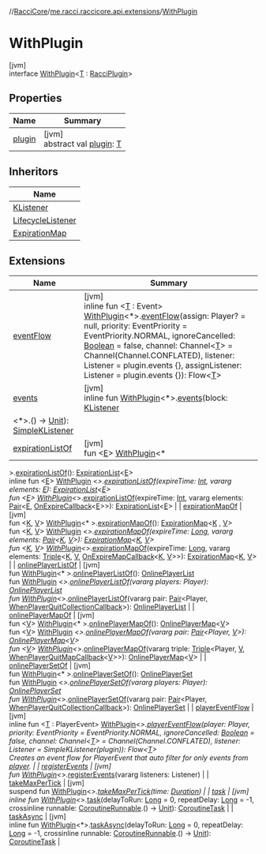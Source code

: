 //[RacciCore](../../../index.md)/[me.racci.raccicore.api.extensions](../index.md)/[WithPlugin](index.md)

# WithPlugin

[jvm]\
interface [WithPlugin](index.md)&lt;[T](index.md) : [RacciPlugin](../../me.racci.raccicore.api.plugin/-racci-plugin/index.md)&gt;

## Properties

| Name | Summary |
|---|---|
| [plugin](plugin.md) | [jvm]<br>abstract val [plugin](plugin.md): [T](index.md) |

## Inheritors

| Name |
|---|
| [KListener](../-k-listener/index.md) |
| [LifecycleListener](../../me.racci.raccicore.api.lifecycle/-lifecycle-listener/index.md) |
| [ExpirationMap](../../me.racci.raccicore.api.utils.collections/-expiration-map/index.md) |

## Extensions

| Name | Summary |
|---|---|
| [eventFlow](../../me.racci.raccicore.api.flow/event-flow.md) | [jvm]<br>inline fun &lt;[T](../../me.racci.raccicore.api.flow/event-flow.md) : Event&gt; [WithPlugin](index.md)&lt;*&gt;.[eventFlow](../../me.racci.raccicore.api.flow/event-flow.md)(assign: Player? = null, priority: EventPriority = EventPriority.NORMAL, ignoreCancelled: [Boolean](https://kotlinlang.org/api/latest/jvm/stdlib/kotlin/-boolean/index.html) = false, channel: Channel&lt;[T](../../me.racci.raccicore.api.flow/event-flow.md)&gt; = Channel(Channel.CONFLATED), listener: Listener = plugin.events {}, assignListener: Listener = plugin.events {}): Flow&lt;[T](../../me.racci.raccicore.api.flow/event-flow.md)&gt; |
| [events](../events.md) | [jvm]<br>inline fun [WithPlugin](index.md)&lt;*&gt;.[events](../events.md)(block: [KListener](../-k-listener/index.md)
&lt;*&gt;.() -&gt; [Unit](https://kotlinlang.org/api/latest/jvm/stdlib/kotlin/-unit/index.html)): [SimpleKListener](../-simple-k-listener/index.md) |
| [expirationListOf](../../me.racci.raccicore.api.utils.collections/expiration-list-of.md) | [jvm]<br>fun &lt;[E](../../me.racci.raccicore.api.utils.collections/expiration-list-of.md)&gt; [WithPlugin](index.md)&lt;*
&gt;.[expirationListOf](../../me.racci.raccicore.api.utils.collections/expiration-list-of.md)(): [ExpirationList](../../me.racci.raccicore.api.utils.collections/-expiration-list/index.md)&lt;[E](../../me.racci.raccicore.api.utils.collections/expiration-list-of.md)&gt;<br>inline
fun &lt;[E](../../me.racci.raccicore.api.utils.collections/expiration-list-of.md)&gt; [WithPlugin](index.md)
&lt;*&gt;.[expirationListOf](../../me.racci.raccicore.api.utils.collections/expiration-list-of.md)(expireTime: [Int](https://kotlinlang.org/api/latest/jvm/stdlib/kotlin/-int/index.html), vararg elements: [E](../../me.racci.raccicore.api.utils.collections/expiration-list-of.md)): [ExpirationList](../../me.racci.raccicore.api.utils.collections/-expiration-list/index.md)&lt;[E](../../me.racci.raccicore.api.utils.collections/expiration-list-of.md)&gt;<br>fun &lt;[E](../../me.racci.raccicore.api.utils.collections/expiration-list-of.md)&gt; [WithPlugin](index.md)&lt;*&gt;.[expirationListOf](../../me.racci.raccicore.api.utils.collections/expiration-list-of.md)(expireTime: [Int](https://kotlinlang.org/api/latest/jvm/stdlib/kotlin/-int/index.html), vararg elements: [Pair](https://kotlinlang.org/api/latest/jvm/stdlib/kotlin/-pair/index.html)&lt;[E](../../me.racci.raccicore.api.utils.collections/expiration-list-of.md), [OnExpireCallback](../../me.racci.raccicore.api.utils.collections/index.md#-1395177404%2FClasslikes%2F-1216412040)&lt;[E](../../me.racci.raccicore.api.utils.collections/expiration-list-of.md)&gt;&gt;): [ExpirationList](../../me.racci.raccicore.api.utils.collections/-expiration-list/index.md)&lt;[E](../../me.racci.raccicore.api.utils.collections/expiration-list-of.md)&gt; |
| [expirationMapOf](../../me.racci.raccicore.api.utils.collections/expiration-map-of.md) | [jvm]<br>fun &lt;[K](../../me.racci.raccicore.api.utils.collections/expiration-map-of.md), [V](../../me.racci.raccicore.api.utils.collections/expiration-map-of.md)&gt; [WithPlugin](index.md)&lt;*
&gt;.[expirationMapOf](../../me.racci.raccicore.api.utils.collections/expiration-map-of.md)(): [ExpirationMap](../../me.racci.raccicore.api.utils.collections/-expiration-map/index.md)&lt;[K](../../me.racci.raccicore.api.utils.collections/expiration-map-of.md)
, [V](../../me.racci.raccicore.api.utils.collections/expiration-map-of.md)&gt;<br>fun &lt;[K](../../me.racci.raccicore.api.utils.collections/expiration-map-of.md), [V](../../me.racci.raccicore.api.utils.collections/expiration-map-of.md)&gt; [WithPlugin](index.md)
&lt;*&gt;.[expirationMapOf](../../me.racci.raccicore.api.utils.collections/expiration-map-of.md)(expireTime: [Long](https://kotlinlang.org/api/latest/jvm/stdlib/kotlin/-long/index.html), vararg elements: [Pair](https://kotlinlang.org/api/latest/jvm/stdlib/kotlin/-pair/index.html)&lt;[K](../../me.racci.raccicore.api.utils.collections/expiration-map-of.md), [V](../../me.racci.raccicore.api.utils.collections/expiration-map-of.md)&gt;): [ExpirationMap](../../me.racci.raccicore.api.utils.collections/-expiration-map/index.md)&lt;[K](../../me.racci.raccicore.api.utils.collections/expiration-map-of.md), [V](../../me.racci.raccicore.api.utils.collections/expiration-map-of.md)&gt;<br>fun &lt;[K](../../me.racci.raccicore.api.utils.collections/expiration-map-of.md), [V](../../me.racci.raccicore.api.utils.collections/expiration-map-of.md)&gt; [WithPlugin](index.md)&lt;*&gt;.[expirationMapOf](../../me.racci.raccicore.api.utils.collections/expiration-map-of.md)(expireTime: [Long](https://kotlinlang.org/api/latest/jvm/stdlib/kotlin/-long/index.html), vararg elements: [Triple](https://kotlinlang.org/api/latest/jvm/stdlib/kotlin/-triple/index.html)&lt;[K](../../me.racci.raccicore.api.utils.collections/expiration-map-of.md), [V](../../me.racci.raccicore.api.utils.collections/expiration-map-of.md), [OnExpireMapCallback](../../me.racci.raccicore.api.utils.collections/index.md#-1536602664%2FClasslikes%2F-1216412040)&lt;[K](../../me.racci.raccicore.api.utils.collections/expiration-map-of.md), [V](../../me.racci.raccicore.api.utils.collections/expiration-map-of.md)&gt;&gt;): [ExpirationMap](../../me.racci.raccicore.api.utils.collections/-expiration-map/index.md)&lt;[K](../../me.racci.raccicore.api.utils.collections/expiration-map-of.md), [V](../../me.racci.raccicore.api.utils.collections/expiration-map-of.md)&gt; |
| [onlinePlayerListOf](../../me.racci.raccicore.api.utils.collections/online-player-list-of.md) | [jvm]<br>fun [WithPlugin](index.md)&lt;*
&gt;.[onlinePlayerListOf](../../me.racci.raccicore.api.utils.collections/online-player-list-of.md)(): [OnlinePlayerList](../../me.racci.raccicore.api.utils.collections/-online-player-list/index.md)<br>fun [WithPlugin](index.md)
&lt;*&gt;.[onlinePlayerListOf](../../me.racci.raccicore.api.utils.collections/online-player-list-of.md)(vararg players: Player): [OnlinePlayerList](../../me.racci.raccicore.api.utils.collections/-online-player-list/index.md)<br>fun [WithPlugin](index.md)&lt;*&gt;.[onlinePlayerListOf](../../me.racci.raccicore.api.utils.collections/online-player-list-of.md)(vararg pair: [Pair](https://kotlinlang.org/api/latest/jvm/stdlib/kotlin/-pair/index.html)&lt;Player, [WhenPlayerQuitCollectionCallback](../../me.racci.raccicore.api.utils.collections/index.md#-1583039622%2FClasslikes%2F-1216412040)&gt;): [OnlinePlayerList](../../me.racci.raccicore.api.utils.collections/-online-player-list/index.md) |
| [onlinePlayerMapOf](../../me.racci.raccicore.api.utils.collections/online-player-map-of.md) | [jvm]<br>fun &lt;[V](../../me.racci.raccicore.api.utils.collections/online-player-map-of.md)&gt; [WithPlugin](index.md)&lt;*
&gt;.[onlinePlayerMapOf](../../me.racci.raccicore.api.utils.collections/online-player-map-of.md)(): [OnlinePlayerMap](../../me.racci.raccicore.api.utils.collections/-online-player-map/index.md)&lt;[V](../../me.racci.raccicore.api.utils.collections/online-player-map-of.md)&gt;<br>
fun &lt;[V](../../me.racci.raccicore.api.utils.collections/online-player-map-of.md)&gt; [WithPlugin](index.md)
&lt;*&gt;.[onlinePlayerMapOf](../../me.racci.raccicore.api.utils.collections/online-player-map-of.md)(vararg pair: [Pair](https://kotlinlang.org/api/latest/jvm/stdlib/kotlin/-pair/index.html)&lt;Player, [V](../../me.racci.raccicore.api.utils.collections/online-player-map-of.md)&gt;): [OnlinePlayerMap](../../me.racci.raccicore.api.utils.collections/-online-player-map/index.md)&lt;[V](../../me.racci.raccicore.api.utils.collections/online-player-map-of.md)&gt;<br>fun &lt;[V](../../me.racci.raccicore.api.utils.collections/online-player-map-of.md)&gt; [WithPlugin](index.md)&lt;*&gt;.[onlinePlayerMapOf](../../me.racci.raccicore.api.utils.collections/online-player-map-of.md)(vararg triple: [Triple](https://kotlinlang.org/api/latest/jvm/stdlib/kotlin/-triple/index.html)&lt;Player, [V](../../me.racci.raccicore.api.utils.collections/online-player-map-of.md), [WhenPlayerQuitMapCallback](../../me.racci.raccicore.api.utils.collections/index.md#1280050212%2FClasslikes%2F-1216412040)&lt;[V](../../me.racci.raccicore.api.utils.collections/online-player-map-of.md)&gt;&gt;): [OnlinePlayerMap](../../me.racci.raccicore.api.utils.collections/-online-player-map/index.md)&lt;[V](../../me.racci.raccicore.api.utils.collections/online-player-map-of.md)&gt; |
| [onlinePlayerSetOf](../../me.racci.raccicore.api.utils.collections/online-player-set-of.md) | [jvm]<br>fun [WithPlugin](index.md)&lt;*
&gt;.[onlinePlayerSetOf](../../me.racci.raccicore.api.utils.collections/online-player-set-of.md)(): [OnlinePlayerSet](../../me.racci.raccicore.api.utils.collections/-online-player-set/index.md)<br>fun [WithPlugin](index.md)
&lt;*&gt;.[onlinePlayerSetOf](../../me.racci.raccicore.api.utils.collections/online-player-set-of.md)(vararg players: Player): [OnlinePlayerSet](../../me.racci.raccicore.api.utils.collections/-online-player-set/index.md)<br>fun [WithPlugin](index.md)&lt;*&gt;.[onlinePlayerSetOf](../../me.racci.raccicore.api.utils.collections/online-player-set-of.md)(vararg pair: [Pair](https://kotlinlang.org/api/latest/jvm/stdlib/kotlin/-pair/index.html)&lt;Player, [WhenPlayerQuitCollectionCallback](../../me.racci.raccicore.api.utils.collections/index.md#-1583039622%2FClasslikes%2F-1216412040)&gt;): [OnlinePlayerSet](../../me.racci.raccicore.api.utils.collections/-online-player-set/index.md) |
| [playerEventFlow](../../me.racci.raccicore.api.flow/player-event-flow.md) | [jvm]<br>inline fun &lt;[T](../../me.racci.raccicore.api.flow/player-event-flow.md) : PlayerEvent&gt; [WithPlugin](index.md)&lt;*&gt;.[playerEventFlow](../../me.racci.raccicore.api.flow/player-event-flow.md)(player: Player, priority: EventPriority = EventPriority.NORMAL, ignoreCancelled: [Boolean](https://kotlinlang.org/api/latest/jvm/stdlib/kotlin/-boolean/index.html) = false, channel: Channel&lt;[T](../../me.racci.raccicore.api.flow/player-event-flow.md)&gt; = Channel(Channel.CONFLATED), listener: Listener = SimpleKListener(plugin)): Flow&lt;[T](../../me.racci.raccicore.api.flow/player-event-flow.md)&gt;<br>Creates an event flow for PlayerEvent that auto filter for only events from [player](../../me.racci.raccicore.api.flow/player-event-flow.md). |
| [registerEvents](../register-events.md) | [jvm]<br>fun [WithPlugin](index.md)&lt;*&gt;.[registerEvents](../register-events.md)(vararg listeners: Listener) |
| [takeMaxPerTick](../../me.racci.raccicore.api.utils/take-max-per-tick.md) | [jvm]<br>suspend fun [WithPlugin](index.md)&lt;*&gt;.[takeMaxPerTick](../../me.racci.raccicore.api.utils/take-max-per-tick.md)(time: [Duration](https://kotlinlang.org/api/latest/jvm/stdlib/kotlin.time/-duration/index.html)) |
| [task](../task.md) | [jvm]<br>inline fun [WithPlugin](index.md)&lt;*&gt;.[task](../task.md)(delayToRun: [Long](https://kotlinlang.org/api/latest/jvm/stdlib/kotlin/-long/index.html) = 0, repeatDelay: [Long](https://kotlinlang.org/api/latest/jvm/stdlib/kotlin/-long/index.html) = -1, crossinline runnable: [CoroutineRunnable](../../me.racci.raccicore.api.scheduler/-coroutine-runnable/index.md).() -&gt; [Unit](https://kotlinlang.org/api/latest/jvm/stdlib/kotlin/-unit/index.html)): [CoroutineTask](../../me.racci.raccicore.api.scheduler/-coroutine-task/index.md) |
| [taskAsync](../task-async.md) | [jvm]<br>inline fun [WithPlugin](index.md)&lt;*&gt;.[taskAsync](../task-async.md)(delayToRun: [Long](https://kotlinlang.org/api/latest/jvm/stdlib/kotlin/-long/index.html) = 0, repeatDelay: [Long](https://kotlinlang.org/api/latest/jvm/stdlib/kotlin/-long/index.html) = -1, crossinline runnable: [CoroutineRunnable](../../me.racci.raccicore.api.scheduler/-coroutine-runnable/index.md).() -&gt; [Unit](https://kotlinlang.org/api/latest/jvm/stdlib/kotlin/-unit/index.html)): [CoroutineTask](../../me.racci.raccicore.api.scheduler/-coroutine-task/index.md) |
